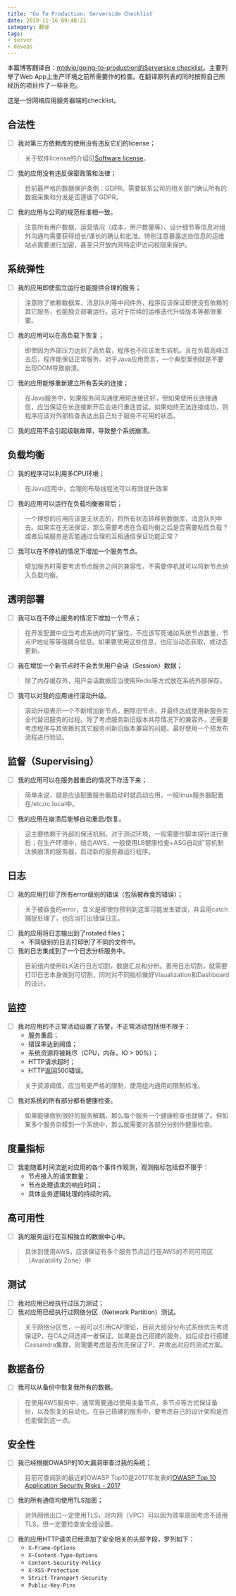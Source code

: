 ```yaml
---
title: 'Go To Production: Serverside Checklist'
date: 2019-11-16 09:40:21
category: 翻译
tags:
- server
- devops
---
```


本篇博客翻译自：[mtdvio/going-to-production的Serversice checklist](https://github.com/mtdvio/going-to-production/blob/master/serverside-checklist.md)。主要列举了Web App上生产环境之前所需要作的检查。在翻译原列表的同时按照自己所经历的项目作了一些补充。

<!--more-->

这是一份网络应用服务器端的checklist。

## 合法性
* [ ] 我对第三方依赖库的使用没有违反它们的license；
> 关于软件license的介绍见[Software license](https://en.wikipedia.org/wiki/Software_license)。
* [ ] 我的应用没有违反保密政策和法律；
> 目前最严格的数据保护条例：GDPR。需要联系公司的相关部门确认所有的数据采集和分发是否遵循了GDPR。
* [ ] 我的应用与公司的规范标准相一致。
> 注意所有用户数据、运营情况（成本，用户数量等）、设计细节等信息对组外沟通均需要获得组长/课长的确认和批准。特别注意暴露这些信息的运维站点需要进行加密，甚至只开放内网特定IP访问权限来保护。

## 系统弹性
* [ ] 我的应用即使孤立运行也能提供合理的服务；
> 注意除了依赖数据库，消息队列等中间件外，程序应该保证即使没有依赖的其它服务，也能独立部署运行。这对于后续的运维迭代升级版本等都很重要。
* [ ] 我的应用可以在高负载下恢复；
> 即使因为外部压力达到了高负载，程序也不应该发生宕机。且在负载高峰过去后，程序能保证正常服务。对于Java应用而言，一个典型案例就是不要出现OOM导致崩溃。
* [ ] 我的应用能够重新建立所有丢失的连接；
> 在Java服务中，如果服务间沟通使用短连接还好，但如果使用长连接通信，应当保证在长连接断开后会进行重连尝试。如果始终无法连接成功，则程序应该对外部检查表达出自己处于服务不可用的状态。
* [ ] 我的应用不会引起级联故障，导致整个系统崩溃。

## 负载均衡
* [ ] 我的程序可以利用多CPU环境；
> 在Java应用中，合理的布局线程池可以有效提升效率
* [ ] 我的应用可以运行在负载均衡器背后；
> 一个理想的应用应该是无状态的，将所有状态转移到数据库，消息队列中去。如果实在无法保证，那么需要考虑在负载均衡之后是否需要粘性负载？或者后端服务是否能通过合理的互相通信保证功能正常？
* [ ] 我可以在不停机的情况下增加一个服务节点。
> 增加服务时需要考虑节点服务之间的兼容性，不需要停机就可以将新节点纳入负载均衡。

## 透明部署
* [ ] 我可以在不停止服务的情况下增加一个节点；
> 在开发配置中应当考虑系统的可扩展性，不应该写死诸如系统节点数量，节点IP地址等等强耦合信息。如果要使用这些信息，也应当动态获取，或动态更新。
* [ ] 我在增加一个新节点时不会丢失用户会话（Session）数据；
> 除了内存缓存外，用户会话数据应当使用Redis等方式放在系统外部保存。
* [ ] 我可以对我的应用进行滚动升级。
> 滚动升级表示一个不断增加新节点，删除旧节点，并最终达成使用新服务完全代替旧服务的过程。除了考虑服务新旧版本共存情况下的兼容外，还需要考虑程序与其依赖的其它服务间新旧版本兼容的问题。最好使用一个预发布流程进行验证。

## 监督（Supervising） 
* [ ] 我的应用可以在服务器重启的情况下存活下来；
> 简单来说，就是应该配置服务器启动时就启动应用，一般linux服务器配置在/etc/rc.local中。
* [ ] 我的应用在崩溃后能够自动重启/恢复。
> 这主要依赖于外部的保活机制。对于测试环境，一般需要作脚本探针进行重启；在生产环境中，结合AWS，一般使用LB健康检查+ASG自动扩容机制汰换崩溃的服务器，启动新的服务器运行程序。

## 日志
* [ ] 我的应用打印了所有error级别的错误（包括被吞食的错误）；
> 关于被吞食的error，含义是即使你预判到这里可能发生错误，并且用catch捕捉处理了，也应当打出错误日志。
* [ ] 我的应用将日志输出到了rotated files；
  * 不同级别的日志打印到了不同的文件中。
* [ ] 我的日志集成到了一个日志分析服务中。
> 目前组内使用ELK进行日志切割，数据汇总和分析。善用日志切割，就需要打印日志本身做到可切割，同时对不同指标做好Visualization和Dashboard的设计。

## 监控
* [ ] 我对应用的不正常活动设置了告警，不正常活动包括但不限于：
  * 服务重启；
  * 错误率达到阈值；
  * 系统资源将被耗尽（CPU，内存，IO > 90%）；
  * HTTP请求超时；
  * HTTP返回500错误。
> 关于资源阈值，应当有更严格的限制，使用组内通用的限制标准。
* [ ] 我对系统的所有部分都有健康检查。
> 如果能够做到很好的服务解耦，那么每个服务一个健康检查也就够了。但如果多个服务杂糅到一个系统中，那么就需要对各部分分别作健康检查。

## 度量指标
* [ ] 我能随着时间流逝对应用的各个事件作观测，观测指标包括但不限于：
  * 节点接入的请求数量；
  * 节点处理请求的响应时间；
  * 具体业务逻辑处理的持续时间。

## 高可用性
* [ ] 我的服务运行在互相独立的数据中心中。
> 具体到使用AWS，应该保证有多个服务节点运行在AWS的不同可用区（Availability Zone）中

## 测试
* [ ] 我对应用已经执行过压力测试；
* [ ] 我对应用已经执行过网络分区（Network Partition）测试。
> 关于网络分区性，一般可以引用CAP理论，目前大部分分布式系统优先考虑保证P，在CA之间选择一者保证。如果是自己搭建的服务，如后续自行搭建Cassandra集群，则需要考虑是否优先保证了P，并做出对应的测试方案。

## 数据备份
* [ ] 我可以从备份中恢复我所有的数据。
> 在使用AWS服务中，通常需要通过使用主备节点，多节点等方式保证备份，以及恢复的自动化。在自己搭建的服务中，要考虑自己的设计架构是否也能做到这一点。

## 安全性
* [ ] 我已经根据OWASP的10大漏洞审查过我的系统；
> 目前可查阅到的最近的OWASP Top10是2017年发表的[OWASP Top 10 Application Security Risks - 2017](https://www.owasp.org/index.php/Top_10-2017_Top_10)
* [ ] 我的所有通信均使用TLS加密；
> 对外网络出口一定使用TLS，对内网（VPC）可以因为效率原因考虑不适用TLS，但一定要检查安全组设置。
* [ ] 我的应用HTTP请求已经添加了安全相关的头部字段，罗列如下：
  * `X-Frame-Options`
  * `X-Content-Type-Options`
  * `Content-Security-Policy`
  * `X-XSS-Protection`
  * `Strict-Transport-Security`
  * `Public-Key-Pins`